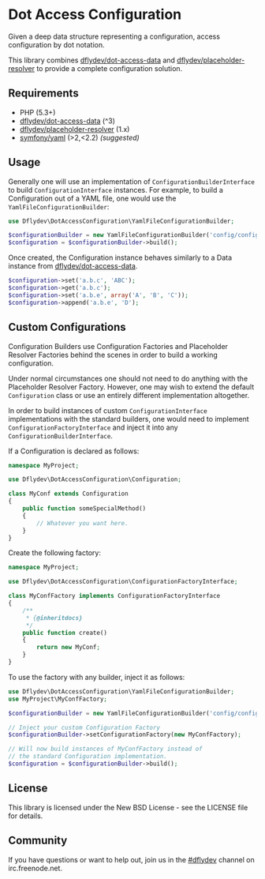# Dot Access Configuration

Given a deep data structure representing a configuration, access
configuration by dot notation.

This library combines [dflydev/dot-access-data](https://github.com/dflydev/dflydev-dot-access-data)
and [dflydev/placeholder-resolver](https://github.com/dflydev/dflydev-placeholder-resolver)
to provide a complete configuration solution.

## Requirements

 * PHP (5.3+)
 * [dflydev/dot-access-data](https://github.com/dflydev/dflydev-dot-access-data) (^3)
 * [dflydev/placeholder-resolver](https://github.com/dflydev/dflydev-placeholder-resolver) (1.x)
 * [symfony/yaml](https://github.com/symfony/Yaml) (>2,<2.2) *(suggested)*

## Usage

Generally one will use an implementation of `ConfigurationBuilderInterface`
to build `ConfigurationInterface` instances. For example, to build a Configuration
out of a YAML file, one would use the `YamlFileConfigurationBuilder`:

```php
use Dflydev\DotAccessConfiguration\YamlFileConfigurationBuilder;

$configurationBuilder = new YamlFileConfigurationBuilder('config/config.yml');
$configuration = $configurationBuilder->build();
```

Once created, the Configuration instance behaves similarly to a Data
instance from [dflydev/dot-access-data](https://github.com/dflydev/dflydev-dot-access-data).

```php
$configuration->set('a.b.c', 'ABC');
$configuration->get('a.b.c');
$configuration->set('a.b.e', array('A', 'B', 'C'));
$configuration->append('a.b.e', 'D');
```

## Custom Configurations

Configuration Builders use Configuration Factories and Placeholder Resolver
Factories behind the scenes in order to build a working configuration.

Under normal circumstances one should not need to do anything with the
Placeholder Resolver Factory. However, one may wish to extend the
default `Configuration` class or use an entirely different implementation
altogether.

In order to build instances of custom `ConfigurationInterface` implementations
with the standard builders, one would need to implement
`ConfigurationFactoryInterface` and inject it into any
`ConfigurationBuilderInterface`.

If a Configuration is declared as follows:
```php
namespace MyProject;

use Dflydev\DotAccessConfiguration\Configuration;

class MyConf extends Configuration
{
    public function someSpecialMethod()
    {
        // Whatever you want here.
    }
}
```

Create the following factory:
```php
namespace MyProject;

use Dflydev\DotAccessConfiguration\ConfigurationFactoryInterface;

class MyConfFactory implements ConfigurationFactoryInterface
{
    /**
     * {@inheritdocs}
     */
    public function create()
    {
        return new MyConf;
    }
}
```

To use the factory with any builder, inject it as follows:
```php
use Dflydev\DotAccessConfiguration\YamlFileConfigurationBuilder;
use MyProject\MyConfFactory;

$configurationBuilder = new YamlFileConfigurationBuilder('config/config.yml');

// Inject your custom Configuration Factory
$configurationBuilder->setConfigurationFactory(new MyConfFactory);

// Will now build instances of MyConfFactory instead of
// the standard Configuration implementation.
$configuration = $configurationBuilder->build();
```

## License

This library is licensed under the New BSD License - see the LICENSE file
for details.

## Community

If you have questions or want to help out, join us in the
[#dflydev](irc://irc.freenode.net/#dflydev) channel on irc.freenode.net.
